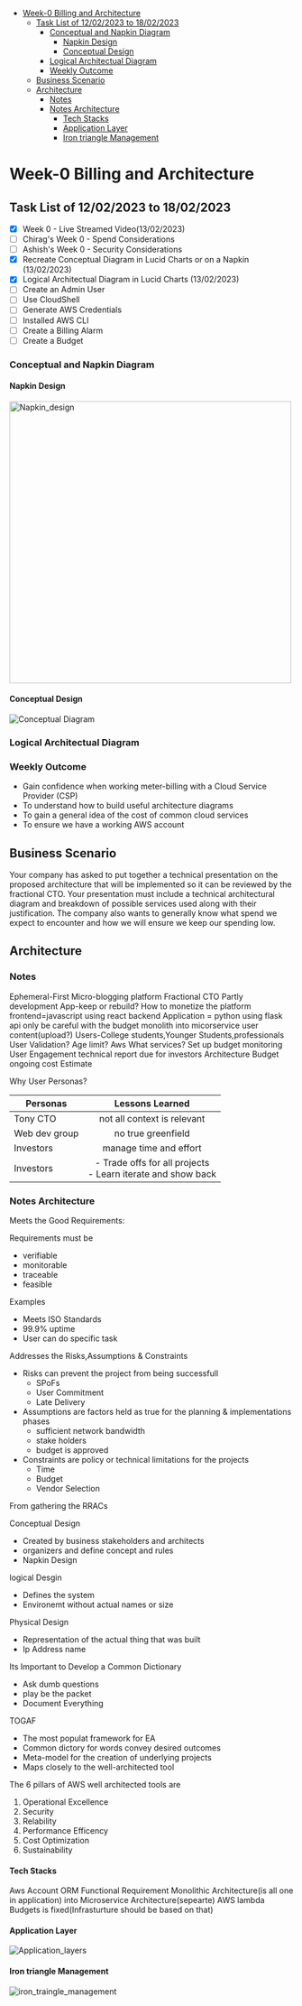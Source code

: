 - [Week-0 Billing and Architecture](#week-0-billing-and-architecture)
  - [Task List of 12/02/2023 to 18/02/2023](#task-list-of-12022023-to-18022023)
    - [Conceptual and Napkin Diagram](#conceptual-and-napkin-diagram)
      - [Napkin Design](#napkin-design)
      - [Conceptual Design](#conceptual-design)
    - [Logical Architectual Diagram](#logical-architectual-diagram)
    - [Weekly Outcome](#weekly-outcome)
  - [Business Scenario](#business-scenario)
  - [Architecture](#architecture)
    - [Notes](#notes)
    - [Notes Architecture](#notes-architecture)
      - [Tech Stacks](#tech-stacks)
      - [Application Layer](#application-layer)
      - [Iron triangle Management](#iron-triangle-management)


# Week-0 Billing and Architecture

## Task List of 12/02/2023 to 18/02/2023
- [x] Week 0 - Live Streamed Video(13/02/2023)
- [ ] Chirag's Week 0 - Spend Considerations
- [ ] Ashish's Week 0 - Security Considerations
- [x] Recreate Conceptual Diagram in Lucid Charts or on a Napkin (13/02/2023)
- [x] Logical Architectual Diagram in Lucid Charts (13/02/2023)
- [ ] Create an Admin User
- [ ] Use CloudShell
- [ ] Generate AWS Credentials
- [ ] Installed AWS CLI
- [ ] Create a Billing Alarm
- [ ] Create a Budget
### Conceptual and Napkin Diagram
#### Napkin Design

 <img src="../_docs/assets/napkin_design.jpg" alt="Napkin_design" width="500" height="500">

#### Conceptual Design
![Conceptual Diagram](../_docs/assets/conceptual_diagram.png)

### Logical Architectual Diagram


### Weekly Outcome
- Gain confidence when working meter-billing with a Cloud Service Provider (CSP)
- To understand how to build useful architecture diagrams
- To gain a general idea of the cost of common cloud services
- To ensure we have a working AWS account

## Business Scenario
Your company has asked to put together a technical presentation on the proposed architecture that will be implemented so it can be reviewed by the fractional CTO.
Your presentation must include a technical architectural diagram and breakdown of possible services used along with their justification.
The company also wants to generally know what spend we expect to encounter and how we will ensure we keep our spending low.

## Architecture

### Notes

Ephemeral-First Micro-blogging platform
Fractional CTO
Partly development App-keep or rebuild?
How to monetize the platform
frontend=javascript using react
backend Application = python using flask
api only
be careful with the budget
monolith into micorservice
user content(upload?)
Users-College students,Younger Students,professionals
    User Validation?
    Age limit?
Aws 
    What services?
    Set up budget monitoring
User Engagement
technical report due for investors
    Architecture
    Budget
    ongoing cost Estimate

Why User Personas?

| Personas      |                         Lessons Learned                          |
| ------------- | :--------------------------------------------------------------: |
| Tony CTO      |                   not all context is relevant                    |
| Web dev group |                        no true greenfield                        |
| Investors     |                      manage time and effort                      |
| Investors     | - Trade offs for all projects <br> - Learn iterate and show back |

### Notes Architecture

Meets the Good Requirements:

Requirements must be 
 - verifiable 
 - monitorable
 - traceable
 - feasible
  
Examples
  - Meets ISO Standards
  - 99.9% uptime
  - User can do specific task
  
Addresses the Risks,Assumptions & Constraints
- Risks can prevent the project from being successfull
  - SPoFs
  - User Commitment
  - Late Delivery
- Assumptions are factors held as true for the planning & implementations phases
  - sufficient network bandwidth
  - stake holders
  - budget is approved
- Constraints are policy or technical limitations for the projects
  - Time
  - Budget
  - Vendor Selection

From gathering the RRACs 

Conceptual Design
- Created by business stakeholders and architects
- organizers and define concept and rules
- Napkin Design

logical Desgin
- Defines the system 
- Environemt without actual names or size

Physical Design
- Representation of the actual thing that was built
- Ip Address name

Its Important to Develop a Common Dictionary 
- Ask dumb questions
- play be the packet
- Document Everything

TOGAF
- The most populat framework for EA
- Common dictory for words convey desired outcomes
- Meta-model for the creation of underlying projects
- Maps closely to the well-architected tool

The 6 pillars of AWS well architected tools are
1. Operational Excellence
2. Security
3. Relability
4. Performance Efficency 
5. Cost Optimization
6. Sustainability

#### Tech Stacks
Aws Account
ORM
Functional Requirement
Monolithic Architecture(is all one in application) into Microservice Architecture(sepearte)
AWS lambda
Budgets is fixed(Infrasturture should be based on that)

#### Application Layer

![Application_layers](../_docs/assets/application_layer.png)

#### Iron triangle Management

![iron_traingle_management](../_docs/assets/iron_triangle_management.png)

